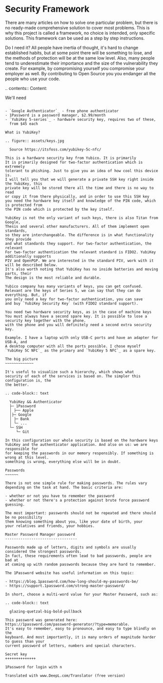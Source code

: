 Security Framework
==================

There are many articles on how to solve one particular problem,
but there is no ready-made comprehensive solution to cover most problems.
This is why this project is called a framework, no choice is intended,
only specific solutions. This framework can be used as a step by step
instructions.

Do I need it? All people have inertia of thought, it's hard to change established
habits, but at some point there will be something to lose, and the methods of protection will be at the same
low level. Also, many people tend to underestimate their importance and
the size of the vulnerability they create. For example, by compromising yourself
you compromise your employer as well. By contributing to Open Source you
you endanger all the people who use your code.

.. contents::
  Content:

We'll need
~~~~~~~~~~~~~~~

- `Google Authenticator`_ - free phone authenticator
- 1Password is a password manager, $2.99/month
- `YubiKey 5-series`_ - hardware security key, requires two of these,
  from $45 each

What is YubiKey?

.. figure:: assets/keys.jpg

  Source https://itsfoss.com/yubikey-5c-nfc/

This is a hardware security key from Yubico. It is primarily
It is primarily designed for two-factor authentication which is extremely
tolerant to phishing. Just to give you an idea of how cool this device is.
I will tell you that we will generate a private SSH key right inside the YubiKey, this
private key will be stored there all the time and there is no way to read
or copy it from there physically, and in order to use this SSH key
you need the hardware key itself and knowledge of the PIN code, which is protected from
the PIN code which is protected by the key itself.

YubiKey is not the only variant of such keys, there is also Titan from Google,
Thesis and several other manufacturers. All of them implement open standards,
so they are interchangeable. The difference is in what functionality they provide
and what standards they support. For two-factor authentication, the relevant
For two-factor authentication the relevant standard is FIDO2. YubiKey additionally supports
PIV and OpenPGP. We are interested in the standard PIV, work with it will be described below.
It's also worth noting that YubiKey has no inside batteries and moving parts, their
The design is the most reliable and durable.

Yubico company has many variants of keys, you can get confused.
Relevant are the keys of Series 5, we can say that they can do everything. But, if
you only need a key for two-factor authentication, you can save
and buy `YubiKey Security Key` (with FIDO2 standard support).

You need two hardware security keys, as in the case of machine keys
You must always have a second spare key. It is possible to lose a security key together with the phone.
with the phone and you will definitely need a second extra security key.

Example. I have a laptop with only USB-C ports and have an adapter for USB-A, and
A desktop computer with all the ports possible. I chose myself
`YubiKey 5C NFC`_ as the primary and `YubiKey 5 NFC`_ as a spare key.

The big picture
~~~~~~~~~~~~~

It's useful to visualize such a hierarchy, which shows what
security of each of the services is based on. The simpler this configuration is, the
the better.

.. code-block:: text

  YubiKey && Authenticator
  ├─ 1Password
  │ ├── Apple
  │├─ Google
  │ ├─ Bank
  │ └─ ...
  └─ SSH
     └─ Git

In this configuration our whole security is based on the hardware keys
YubiKey and the authenticator application. And also on us: we are responsible for
for keeping the passwords in our memory responsibly. If something is wrong at this level.
something is wrong, everything else will be in doubt.

Passwords
~~~~~~

There is not one simple rule for making passwords. The rules vary
depending on the task at hand. The basic criteria are:

- whether or not you have to remember the password
- whether or not there's a protection against brute force password guessing.

The most important: passwords should not be repeated and there should be no possibility
them knowing something about you, like your date of birth, your
your relatives and friends, your hobbies.

Master Password Manager password
---------------------------------

Passwords made up of letters, digits and symbols are usually considered the strongest passwords.
In fact, these requirements often lead to bad passwords, people are bad at
at coming up with random passwords because they are hard to remember.

The 1Password website has useful information on this topic:

- https://blog.1password.com/how-long-should-my-passwords-be/
- https://support.1password.com/strong-master-password/

In short, choose a multi-word value for your Master Password, such as:

.. code-block:: text

  glazing-quetzal-big-bold-pullback

This password was generated here:
https://1password.com/password-generator/?type=memorable.
It's easy to remember, easy to pronounce, and easy to type blindly on the
keyboard. And most importantly, it is many orders of magnitude harder to guess than your
current password of letters, numbers and special characters.

Secret key
++++++++++++++

1Password for login with n

Translated with www.DeepL.com/Translator (free version)
